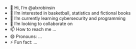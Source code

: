 - 👋 Hi, I’m @alxrobinsin
- 👀 I’m interested in basketball, statistics and fictional books
- 🌱 I’m currently learning cybersecurity and programming
- 💞️ I’m looking to collaborate on 
- 📫 How to reach me ...
- 😄 Pronouns: ...
- ⚡ Fun fact: ...

<!---
alxrobinsin/alxrobinsin is a ✨ special ✨ repository because its `README.md` (this file) appears on your GitHub profile.
You can click the Preview link to take a look at your changes.
--->
